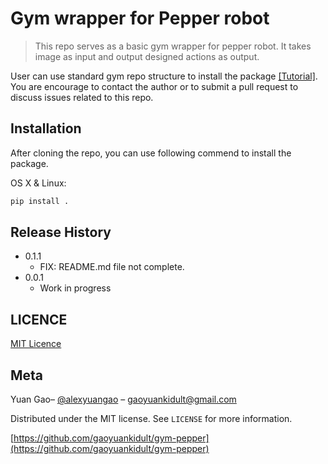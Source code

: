 # Gym wrapper for Pepper robot
> This repo serves as a basic gym wrapper for pepper robot. It takes image as input and output designed actions as output.

User can use standard gym repo structure to install the package [[Tutorial]](https://github.com/openai/gym/tree/master/gym/envs#how-to-create-new-environments-for-gym). You are encourage to contact the author or to submit a pull request to discuss issues related to this  repo.

## Installation
After cloning the repo, you can use following commend to install the package.

OS X & Linux:

```sh
pip install .
```

## Release History

* 0.1.1
    * FIX: README.md file not complete.
* 0.0.1
    * Work in progress

## LICENCE

[MIT Licence](https://en.wikipedia.org/wiki/MIT_License)

## Meta

Yuan Gao– [@alexyuangao](https://twitter.com/alexyuangao) – gaoyuankidult@gmail.com

Distributed under the MIT license. See ``LICENSE`` for more information.

[https://github.com/gaoyuankidult/gym-pepper](https://github.com/gaoyuankidult/gym-pepper)
